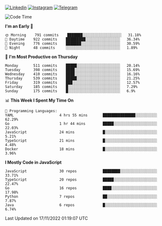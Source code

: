 [![Linkedin](https://img.shields.io/badge/-Archie-blue?style=flat-square&labelColor=gray&logo=Linkedin&logoColor=white&link=https://www.linkedin.com/in/archisdi)](https://www.linkedin.com/in/archisdi)
[![Instagram](https://img.shields.io/badge/-@archisdi-orange?style=flat-square&labelColor=gray&logo=Instagram&logoColor=white&link=https://www.instagram.com/archisdi)](https://www.instagram.com/archisdi)
[![Telegram](https://img.shields.io/badge/-aai-informational?style=flat-square&labelColor=gray&logo=telegram&logoColor=white&link=https://t.me/archisdi)](https://t.me/archisdi)

<!--START_SECTION:waka-->
![Code Time](http://img.shields.io/badge/Code%20Time-1%2C834%20hrs%2034%20mins-blue)

**I'm an Early 🐤** 

```text
🌞 Morning    791 commits    ███████░░░░░░░░░░░░░░░░░░   31.18% 
🌆 Daytime    922 commits    █████████░░░░░░░░░░░░░░░░   36.34% 
🌃 Evening    776 commits    ███████░░░░░░░░░░░░░░░░░░   30.59% 
🌙 Night      48 commits     ░░░░░░░░░░░░░░░░░░░░░░░░░   1.89%

```
📅 **I'm Most Productive on Thursday** 

```text
Monday       511 commits    █████░░░░░░░░░░░░░░░░░░░░   20.14% 
Tuesday      398 commits    ████░░░░░░░░░░░░░░░░░░░░░   15.69% 
Wednesday    410 commits    ████░░░░░░░░░░░░░░░░░░░░░   16.16% 
Thursday     539 commits    █████░░░░░░░░░░░░░░░░░░░░   21.25% 
Friday       319 commits    ███░░░░░░░░░░░░░░░░░░░░░░   12.57% 
Saturday     185 commits    █░░░░░░░░░░░░░░░░░░░░░░░░   7.29% 
Sunday       175 commits    █░░░░░░░░░░░░░░░░░░░░░░░░   6.9%

```


📊 **This Week I Spent My Time On** 

```text
💬 Programming Languages: 
YAML                     4 hrs 55 mins       ███████████████░░░░░░░░░░   62.29% 
Go                       1 hr 44 mins        █████░░░░░░░░░░░░░░░░░░░░   22.03% 
JavaScript               24 mins             █░░░░░░░░░░░░░░░░░░░░░░░░   5.21% 
TypeScript               21 mins             █░░░░░░░░░░░░░░░░░░░░░░░░   4.48% 
Docker                   18 mins             █░░░░░░░░░░░░░░░░░░░░░░░░   3.96%

```

**I Mostly Code in JavaScript** 

```text
JavaScript               30 repos            ████████░░░░░░░░░░░░░░░░░   33.71% 
TypeScript               20 repos            █████░░░░░░░░░░░░░░░░░░░░   22.47% 
Go                       16 repos            ████░░░░░░░░░░░░░░░░░░░░░   17.98% 
Python                   7 repos             ██░░░░░░░░░░░░░░░░░░░░░░░   7.87% 
Java                     6 repos             █░░░░░░░░░░░░░░░░░░░░░░░░   6.74%

```



 Last Updated on 17/11/2022 01:19:07 UTC
<!--END_SECTION:waka-->